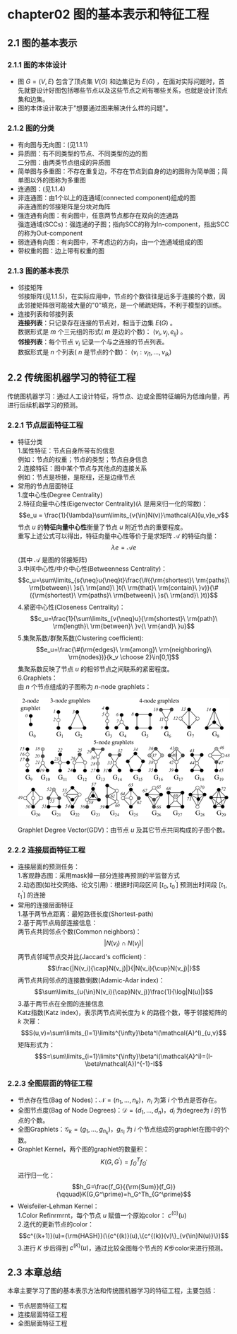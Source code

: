 # chapter02 图的基本表示和特征工程
## 2.1 图的基本表示
### 2.1.1 图的本体设计
- 图 $G = (V, E)$ 包含了顶点集 $V(G)$ 和边集记为 $E(G)$ ，在面对实际问题时，首先就要设计好图包括哪些节点以及这些节点之间有哪些关系，也就是设计顶点集和边集。
- 图的本体设计取决于"想要通过图来解决什么样的问题"。

### 2.1.2 图的分类
- 有向图与无向图：(见1.1.1)
- 异质图：有不同类型的节点、不同类型的边的图</br>
二分图：由两类节点组成的异质图
- 简单图与多重图：不存在重复边，不存在节点到自身的边的图称为简单图；简单图以外的图称为多重图
- 连通图：(见1.1.4)
- 非连通图：由1个以上的连通域(connected component)组成的图</br>
非连通图的邻接矩阵是分块对角阵
- 强连通有向图：有向图中，任意两节点都存在双向的连通路</br>
强连通域(SCCs)：强连通的子图；指向SCC的称为In-component，指出SCC的称为Out-component
- 弱连通有向图：有向图中，不考虑边的方向，由一个连通域组成的图
- 带权重的图：边上带有权重的图

### 2.1.3 图的基本表示
- 邻接矩阵</br>
邻接矩阵(见1.1.5)，在实际应用中，节点的个数往往是远多于连接的个数，因此邻接矩阵很可能被大量的"0"填充，是一个稀疏矩阵，不利于模型的训练。
- 连接列表和邻接列表</br>
**连接列表**：只记录存在连接的节点对，相当于边集 $E(G)$ 。</br>
数据形式是 $m$ 个三元组的形式( $m$ 是边的个数)： $(v_i, v_j, e_{ij})$ 。</br>
**邻接列表**：每个节点 $v_i$ 记录一个与之连接的节点列表。</br>
数据形式是 $n$ 个列表( $n$ 是节点的个数)： $(v_i: v_{i1},\dotsc,v_{ik})$

## 2.2 传统图机器学习的特征工程
传统图机器学习：通过人工设计特征，将节点、边或全图特征编码为低维向量，再进行后续机器学习的预测。
### 2.2.1 节点层面特征工程
- 特征分类</br>
1.属性特征：节点自身所带有的信息</br>
例如：节点的权重；节点的类型；节点自身信息</br>
2.连接特征：图中某个节点与其他点的连接关系</br>
例如：节点是桥接，是枢纽，还是边缘节点
- 常用的节点层面特征</br>
1.度中心性(Degree Centrality)</br>
2.特征向量中心性(Eigenvector Centrality)($\lambda$ 是用来归一化的常数)：</br>
$$e_u = \frac{1}{\lambda}\sum\limits_{v{\in}N(v)}\mathcal{A}[u,v]e_v$$
节点 $u$ 的**特征向量中心性**衡量了节点 $u$ 附近节点的重要程度。</br>
重写上述公式可以得出，特征向量中心性等价于是求矩阵 $\mathcal{A}$ 的特征向量：
$${\lambda}e=\mathcal{A}e$$
(其中 $\mathcal{A}$ 是图的邻接矩阵)</br>
3.中间中心性/中介中心性(Betweenness Centrality)：</br>
$$c_u=\sum\limits_{s{\neq}u{\neq}t}\frac{\#({\rm{shortest}\ \rm{paths}\ \rm{between}\ }s{\ \rm{and}\ }t{\ \rm{that}\ \rm{contain}\ }v)}{\#({\rm{shortest}\ \rm{paths}\ \rm{between}\ }s{\ \rm{and}\ }t)}$$
4.紧密中心性(Closeness Centrality)：
$$c_u=\frac{1}{\sum\limits_{v{\neq}u}{\rm{shortest}\ \rm{path}\ \rm{length}\ \rm{between}\ }v{\ \rm{and}\ }u}$$
5.集聚系数/群聚系数(Clustering coefficient):
$$e_u=\frac{\#(\rm{edges}\ \rm{among}\ \rm{neighboring}\ \rm{nodes})}{k_v \choose 2}\in[0,1]$$
集聚系数反映了节点 $u$ 的相邻节点之间联系的紧密程度。</br>
6.Graphlets：</br>
由 $n$ 个节点组成的子图称为 $n$-node graphlets：</br>
$\quad$</br>
![](./img/graphlets.png ':size=60%')</br>
$\quad$</br>
Graphlet Degree Vector(GDV)：由节点 $u$ 及其它节点共同构成的子图个数。


### 2.2.2 连接层面特征工程
- 连接层面的预测任务：</br>
1.客观静态图：采用mask掉一部分连接再预测的半监督方式</br>
2.动态图(如社交网络、论文引用)：根据时间段区间 $[t_0,t_0^\prime]$ 预测出时间段 $[t_1,t_1^\prime]$ 的连接
- 常用的连接层面特征</br>
1.基于两节点距离：最短路径长度(Shortest-path)</br>
2.基于两节点局部连接信息：</br>
两节点共同邻点个数(Common neighbors)：
$$|N(v_i){\cap}N(v_j)|$$
两节点邻域节点交并比(Jaccard's cofficient)：
$$\frac{|N(v_i){\cap}N(v_j)|}{|N(v_i){\cup}N(v_j)|}$$
两节点共同邻点的连接数倒数(Adamic-Adar index)：
$$\sum\limits_{u{\in}N(v_i){\cap}N(v_j)}\frac{1}{\log|N(u)|}$$
3.基于两节点在全图的连接信息</br>
Katz指数(Katz index)，表示两节点间长度为 $k$ 的路径个数，等于邻接矩阵的 $k$ 次幂：
$$S(u,v)=\sum\limits_{l=1}\limits^{\infty}\beta^l(\mathcal{A}^l)_{u,v}$$
矩阵形式为：
$$S=\sum\limits_{i=1}\limits^{\infty}\beta^i(\mathcal{A}^i)=(I-\beta\mathcal{A})^{-1}-I$$

### 2.2.3 全图层面的特征工程
- 节点存在性(Bag of Nodes)：$\mathcal{N}=(n_1,\dotsc,n_k)$，$n_i$ 为第 $i$ 个节点是否存在。
- 全图节点度(Bag of Node Degrees)：$\mathcal{D}=(d_1,\dotsc,d_n)$，$d_i$ 为degree为 $i$ 的节点的个数。
- 全图Graphlets：$\mathcal{G}_k=(g_1,\dotsc,g_{n_k})$，$g_{n_i}$ 为 $i$ 个节点组成的graphlet在图中的个数。
- Graphlet Kernel，两个图的graphlet的数量积：
$$K(G,G^\prime)=f_G^Tf_{G^\prime}$$
进行归一化：
$$h_G=\frac{f_G}{{\rm{Sum}}(f_G)}{\qquad}K(G,G^\prime)=h_G^Th_{G^\prime}$$
- Weisfeiler-Lehman Kernel：</br>
1.Color Refinrmrnt，每个节点 $u$ 赋值一个原始color： $c^{(0)}(u)$</br>
2.迭代的更新节点的color：
$$c^{(k+1)}(u)={\rm{HASH}}(\{c^{(k)}(u),\{c^{(k)}(v)\}_{v{\in}N(u)}\})$$
3.进行 $K$ 步后得到 $c^{(K)}(u)$，通过比较全图每个节点的 $K$步color来进行预测。

## 2.3 本章总结
本章主要学习了图的基本表示方法和传统图机器学习的特征工程，主要包括：
- 节点层面特征工程
- 连接层面特征工程
- 全图层面特征工程